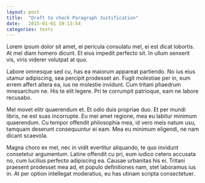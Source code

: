 ```yaml
---
layout: post
title:  "Draft to check Paragraph Justification"
date:   2015-01-01 19:13:54
categories: tests
---
```



Lorem ipsum dolor sit amet, ei pericula consulatu mel, ei est dicat lobortis. At mel diam homero dicunt. Et eius impedit perfecto sit. In ullum senserit vis, viris viderer volutpat at quo.

Labore omnesque sed cu, has ea maiorum appareat partiendo. No ius eius utamur adipiscing, sea percipit prodesset an. Fugit molestiae per in, eum errem affert altera ea, ius ne molestie invidunt. Cum tritani phaedrum mnesarchum ne. His te elit legere. Pri te corrumpit patrioque, eam ne labore recusabo.

Mel movet elitr quaerendum et. Et odio duis propriae duo. Et per mundi libris, ne est suas incorrupte. Eu mei amet regione, mea eu labitur minimum quaerendum. Cu tempor offendit philosophia mea, id vero meis natum usu, tamquam deserunt consequuntur ei eam. Mea eu minimum eligendi, ne nam dicant scaevola.

Magna choro ex mel, nec in vidit evertitur aliquando, te quo invidunt consetetur argumentum. Latine offendit cu pri, eum iudico cetero accusata no, cum lucilius perfecto adipiscing ea. Causae urbanitas his ei. Tritani praesent prodesset mea ad, et populo definitiones nam, stet laboramus ius in. At per option intellegat moderatius, eu has utinam scripta consectetuer.

